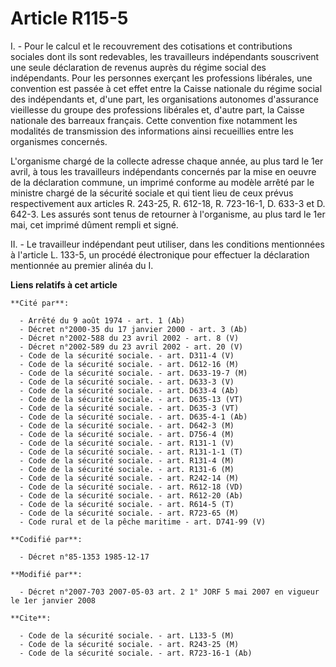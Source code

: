 # Article R115-5

I. - Pour le calcul et le recouvrement des cotisations et contributions sociales dont ils sont redevables, les travailleurs
indépendants souscrivent une seule déclaration de revenus auprès du régime social des indépendants. Pour les personnes
exerçant les professions libérales, une convention est passée à cet effet entre la Caisse nationale du régime social des
indépendants et, d'une part, les organisations autonomes d'assurance vieillesse du groupe des professions libérales et,
d'autre part, la Caisse nationale des barreaux français. Cette convention fixe notamment les modalités de transmission des
informations ainsi recueillies entre les organismes concernés.

L'organisme chargé de la collecte adresse chaque année, au plus tard le 1er avril, à tous les travailleurs indépendants
concernés par la mise en oeuvre de la déclaration commune, un imprimé conforme au modèle arrêté par le ministre chargé de la
sécurité sociale et qui tient lieu de ceux prévus respectivement aux articles R. 243-25, R. 612-18, R. 723-16-1, D. 633-3 et
D. 642-3. Les assurés sont tenus de retourner à l'organisme, au plus tard le 1er mai, cet imprimé dûment rempli et signé.

II. - Le travailleur indépendant peut utiliser, dans les conditions mentionnées à l'article L. 133-5, un procédé électronique
pour effectuer la déclaration mentionnée au premier alinéa du I.

**Liens relatifs à cet article**

	**Cité par**:

	  - Arrêté du 9 août 1974 - art. 1 (Ab)
	  - Décret n°2000-35 du 17 janvier 2000 - art. 3 (Ab)
	  - Décret n°2002-588 du 23 avril 2002 - art. 8 (V)
	  - Décret n°2002-589 du 23 avril 2002 - art. 20 (V)
	  - Code de la sécurité sociale. - art. D311-4 (V)
	  - Code de la sécurité sociale. - art. D612-16 (M)
	  - Code de la sécurité sociale. - art. D633-19-7 (M)
	  - Code de la sécurité sociale. - art. D633-3 (V)
	  - Code de la sécurité sociale. - art. D633-4 (Ab)
	  - Code de la sécurité sociale. - art. D635-13 (VT)
	  - Code de la sécurité sociale. - art. D635-3 (VT)
	  - Code de la sécurité sociale. - art. D635-4-1 (Ab)
	  - Code de la sécurité sociale. - art. D642-3 (M)
	  - Code de la sécurité sociale. - art. D756-4 (M)
	  - Code de la sécurité sociale. - art. R131-1 (V)
	  - Code de la sécurité sociale. - art. R131-1-1 (T)
	  - Code de la sécurité sociale. - art. R131-4 (M)
	  - Code de la sécurité sociale. - art. R131-6 (M)
	  - Code de la sécurité sociale. - art. R242-14 (M)
	  - Code de la sécurité sociale. - art. R612-18 (VD)
	  - Code de la sécurité sociale. - art. R612-20 (Ab)
	  - Code de la sécurité sociale. - art. R614-5 (T)
	  - Code de la sécurité sociale. - art. R723-65 (M)
	  - Code rural et de la pêche maritime - art. D741-99 (V)

	**Codifié par**:

	  - Décret n°85-1353 1985-12-17

	**Modifié par**:

	  - Décret n°2007-703 2007-05-03 art. 2 1° JORF 5 mai 2007 en vigueur le 1er janvier 2008

	**Cite**:

	  - Code de la sécurité sociale. - art. L133-5 (M)
	  - Code de la sécurité sociale. - art. R243-25 (M)
	  - Code de la sécurité sociale. - art. R723-16-1 (Ab)
